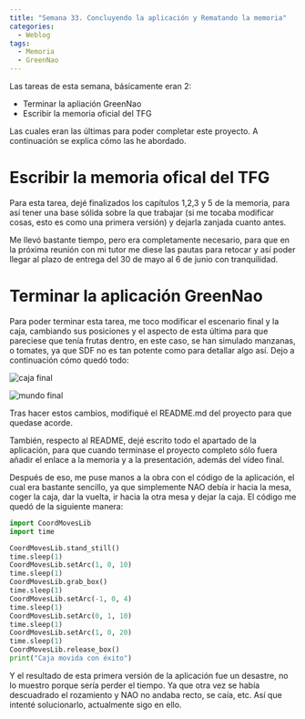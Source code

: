 ```yaml
---
title: "Semana 33. Concluyendo la aplicación y Rematando la memoria"
categories:
  - Weblog
tags:
  - Memoria
  - GreenNao
---
```


Las tareas de esta semana, básicamente eran 2:

* Terminar la apliación GreenNao
* Escribir la memoria oficial del TFG

Las cuales eran las últimas para poder completar este proyecto. A continuación se explica cómo las he abordado. 

# Escribir la memoria ofical del TFG

Para esta tarea, dejé finalizados los capítulos 1,2,3 y 5 de la memoria, para así tener una base sólida sobre la que trabajar (si me tocaba modificar cosas, esto es como una primera versión) y dejarla zanjada cuanto antes.

Me llevó bastante tiempo, pero era completamente necesario, para que en la próxima reunión con mi tutor me diese las pautas para retocar y así poder llegar al plazo de entrega del 30 de mayo al 6 de junio con tranquilidad.

# Terminar la aplicación GreenNao

Para poder terminar esta tarea, me toco modificar el escenario final y la caja, cambiando sus posiciones y el aspecto de esta última para que pareciese que tenía frutas dentro, en este caso, se han simulado manzanas, o tomates, ya que SDF no es tan potente como para detallar algo así. Dejo a continuación cómo quedó todo:

![caja final](/2024-tfg-eva-fernandez/images/semana-33/caja_con_manzanas.png)

![mundo final](/2024-tfg-eva-fernandez/images/semana-33/mundo_final.png)

Tras hacer estos cambios, modifiqué el README.md del proyecto para que quedase acorde.

También, respecto al README, dejé escrito todo el apartado de la aplicación, para que cuando terminase el proyecto completo sólo fuera añadir el enlace a la memoria y a la presentación, además del vídeo final.

Después de eso, me puse manos a la obra con el código de la aplicación, el cual era bastante sencillo, ya que simplemente NAO debía ir hacia la mesa, coger la caja, dar la vuelta, ir hacia la otra mesa y dejar la caja. El código me quedó de la siguiente manera:

```python
import CoordMovesLib
import time

CoordMovesLib.stand_still()
time.sleep(1)
CoordMovesLib.setArc(1, 0, 10)
time.sleep(1)
CoordMovesLib.grab_box()
time.sleep(1)
CoordMovesLib.setArc(-1, 0, 4)
time.sleep(1)
CoordMovesLib.setArc(0, 1, 10)
time.sleep(1)
CoordMovesLib.setArc(1, 0, 20)
time.sleep(1)
CoordMovesLib.release_box()
print("Caja movida con éxito")
```

Y el resultado de esta primera versión de la aplicación fue un desastre, no lo muestro porque sería perder el tiempo. Ya que otra vez se había descuadrado el rozamiento y NAO no andaba recto, se caía, etc. Así que intenté solucionarlo, actualmente sigo en ello.